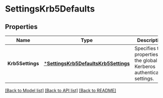 # SettingsKrb5Defaults

## Properties
Name | Type | Description | Notes
------------ | ------------- | ------------- | -------------
**Krb5Settings** | [***SettingsKrb5DefaultsKrb5Settings**](SettingsKrb5DefaultsKrb5Settings.md) | Specifies the properties for the global Kerberos authentication settings. | [optional] [default to null]

[[Back to Model list]](../README.md#documentation-for-models) [[Back to API list]](../README.md#documentation-for-api-endpoints) [[Back to README]](../README.md)


